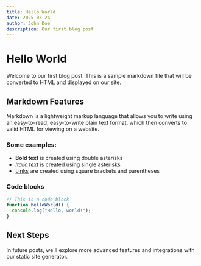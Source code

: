 ```yaml
---
title: Hello World
date: 2025-03-24
author: John Doe
description: Our first blog post
---
```


# Hello World

Welcome to our first blog post. This is a sample markdown file that will be converted to HTML and displayed on our site.

## Markdown Features

Markdown is a lightweight markup language that allows you to write using an easy-to-read, easy-to-write plain text format, which then converts to valid HTML for viewing on a website.

### Some examples:

- **Bold text** is created using double asterisks
- *Italic text* is created using single asterisks
- [Links](https://example.com) are created using square brackets and parentheses

### Code blocks

```javascript
// This is a code block
function helloWorld() {
  console.log("Hello, world!");
}
```

## Next Steps

In future posts, we'll explore more advanced features and integrations with our static site generator. 